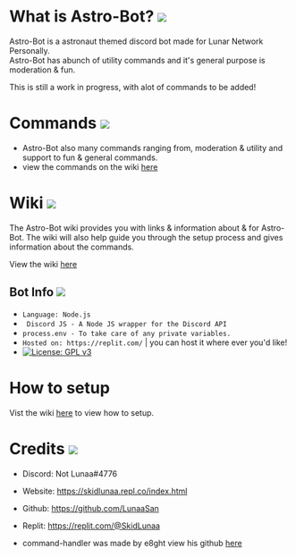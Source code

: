 # What is Astro-Bot? <img src="https://file.coffee/u/kMpNB6glQSDj8e.png">

Astro-Bot is a astronaut themed discord bot made for Lunar Network Personally.  
Astro-Bot has abunch of utility commands and it's general purpose is moderation & fun.

This is still a work in progress, with alot of commands to be added!

# Commands <img src="https://file.coffee/u/yNhl3082S1iqQD.png">

+ Astro-Bot also many commands ranging from, moderation & utility and support to fun & general commands.
+ view the commands on the wiki [here]()



# Wiki <img src="https://file.coffee/u/20Fu1VHjTQvIu-.png">

The Astro-Bot wiki provides you with links & information about & for Astro-Bot.
The wiki will also help guide you through the setup process and gives information about the commands.


View the wiki [here](https://github.com/LunaaSan/Astro-Bot/wiki)




## Bot Info <img src="https://file.coffee/u/gQdNPV5dqjltbc.png">
- `Language: Node.js`
- ` Discord JS - A Node JS wrapper for the Discord API`
- `process.env - To take care of any private variables.`
- `Hosted on: https://replit.com/`  | you can host it where ever you'd like!
- [![License: GPL v3](https://img.shields.io/badge/License-GPLv3-blue.svg)](https://www.gnu.org/licenses/gpl-3.0)


# How to setup
Vist the wiki [here]() to view how to setup.


# Credits <img src="https://file.coffee/u/qiFyDbefBJftBy.png">
* Discord: Not Lunaa#4776
* Website: https://skidlunaa.repl.co/index.html
* Github: https://github.com/LunaaSan
* Replit: https://replit.com/@SkidLunaa

* command-handler was made by e8ght view his github [here](https://github.com/e8ght-fe/)



